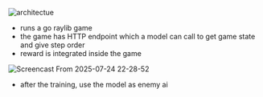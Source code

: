 ![architectue](https://github.com/user-attachments/assets/a1df28c9-7f0a-4b37-8dc6-def47c564c10)  

- runs a go raylib game  
- the game has HTTP endpoint which a model can call to get game state and give step order  
- reward is integrated inside the game

![Screencast From 2025-07-24 22-28-52](https://github.com/user-attachments/assets/faf109aa-920e-4f6d-a6aa-cc1df028663d)

- after the training, use the model as enemy ai  
